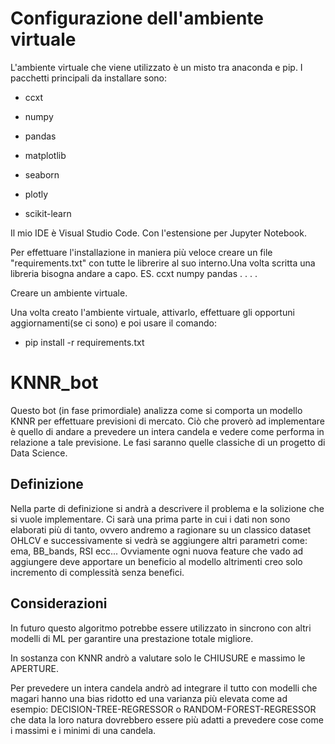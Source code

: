# Configurazione dell'ambiente virtuale
L'ambiente virtuale che viene utilizzato è un misto tra anaconda e pip. I pacchetti principali da installare sono:

- ccxt

- numpy

- pandas
- matplotlib
- seaborn
- plotly
- scikit-learn

Il mio IDE è Visual Studio Code. Con l'estensione per Jupyter Notebook.

Per effettuare l'installazione in maniera più veloce creare un file "requirements.txt" con tutte le librerire al suo interno.Una volta scritta una libreria bisogna andare a capo.
ES.
ccxt
numpy
pandas
.
.
.
.

Creare un ambiente virtuale.

Una volta creato l'ambiente virtuale, attivarlo, effettuare gli opportuni aggiornamenti(se ci sono) e poi usare il comando:
- pip install -r requirements.txt


# KNNR_bot

Questo bot (in fase primordiale) analizza come si comporta un modello KNNR per effettuare previsioni di mercato.
Ciò che proverò ad implementare è quello di andare a prevedere un intera candela e vedere come performa in relazione a tale previsione.
Le fasi saranno quelle classiche di un progetto di Data Science.

## Definizione

Nella parte di definizione si andrà a descrivere il problema e la solizione che si vuole implementare.
Ci sarà una prima parte in cui i dati non sono elaborati più di tanto, ovvero andremo a ragionare su un classico dataset OHLCV e successivamente si vedrà se aggiungere altri parametri come: ema, BB_bands, RSI ecc...
Ovviamente ogni nuova feature che vado ad aggiungere deve apportare un beneficio al modello altrimenti creo solo incremento di complessità senza benefici.

## Considerazioni

In futuro questo algoritmo potrebbe essere utilizzato in sincrono con altri modelli di ML per garantire una prestazione totale migliore.

In sostanza con KNNR andrò a valutare solo le CHIUSURE e massimo le APERTURE.

Per prevedere un intera candela andrò ad integrare il tutto con modelli che magari hanno una bias ridotto ed una varianza più elevata come ad esempio: DECISION-TREE-REGRESSOR o RANDOM-FOREST-REGRESSOR che data la loro natura dovrebbero essere più adatti a prevedere cose come i massimi e i minimi di una candela.

